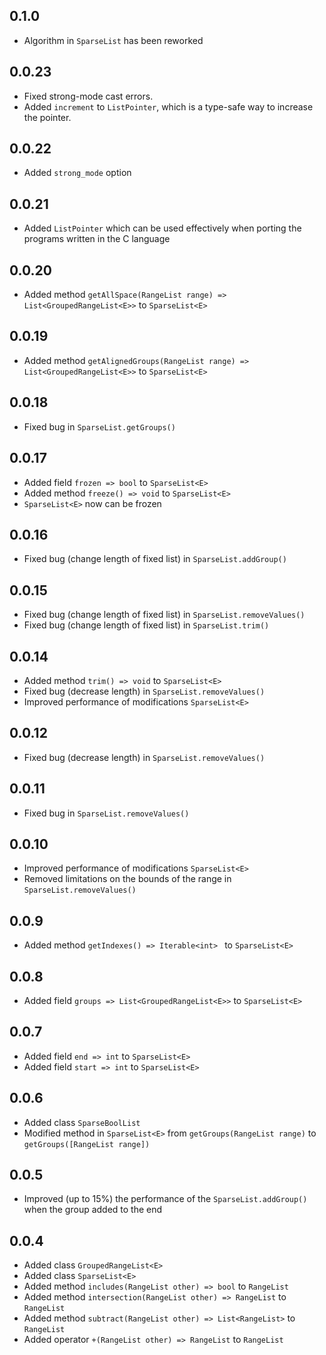 ## 0.1.0

- Algorithm in `SparseList` has been reworked

## 0.0.23

* Fixed strong-mode cast errors.
* Added `increment` to `ListPointer`, which is a type-safe way
to increase the pointer.

## 0.0.22

- Added `strong_mode` option

## 0.0.21

- Added `ListPointer` which can be used effectively when porting the programs written in the C language

## 0.0.20

- Added method `getAllSpace(RangeList range) => List<GroupedRangeList<E>>` to `SparseList<E>`

## 0.0.19

- Added method `getAlignedGroups(RangeList range) => List<GroupedRangeList<E>>` to `SparseList<E>`

## 0.0.18

- Fixed bug in `SparseList.getGroups()`

## 0.0.17

- Added field `frozen => bool` to `SparseList<E>`
- Added method `freeze() => void` to `SparseList<E>`
- `SparseList<E>` now can be frozen

## 0.0.16

- Fixed bug (change length of fixed list) in `SparseList.addGroup()`

## 0.0.15

- Fixed bug (change length of fixed list) in `SparseList.removeValues()`
- Fixed bug (change length of fixed list) in `SparseList.trim()`

## 0.0.14

- Added method `trim() => void` to `SparseList<E>`
- Fixed bug (decrease length) in `SparseList.removeValues()`
- Improved performance of modifications `SparseList<E>`

## 0.0.12

- Fixed bug (decrease length) in `SparseList.removeValues()`

## 0.0.11

- Fixed bug in `SparseList.removeValues()`

## 0.0.10

- Improved performance of modifications `SparseList<E>`
- Removed limitations on the bounds of the range in `SparseList.removeValues()`

## 0.0.9

- Added method `getIndexes() => Iterable<int> ` to `SparseList<E>`

## 0.0.8

- Added field `groups => List<GroupedRangeList<E>>` to `SparseList<E>`

## 0.0.7

- Added field `end => int` to `SparseList<E>` 
- Added field `start => int` to `SparseList<E>`

## 0.0.6

- Added class `SparseBoolList`
- Modified method in `SparseList<E>` from `getGroups(RangeList range)` to `getGroups([RangeList range])`

## 0.0.5

- Improved (up to 15%) the performance of the `SparseList.addGroup()` when the group added to the end

## 0.0.4

- Added class `GroupedRangeList<E>`
- Added class `SparseList<E>`
- Added method `includes(RangeList other) => bool` to `RangeList`
- Added method `intersection(RangeList other) => RangeList` to `RangeList`
- Added method `subtract(RangeList other) => List<RangeList>` to `RangeList`
- Added operator `+(RangeList other) => RangeList` to `RangeList`

